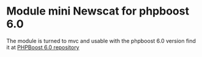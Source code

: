 # Module mini Newscat for phpboost 6.0
The module is turned to mvc and usable with the phpboost 6.0 version
find it at [PHPBoost 6.0 repository](https://github.com/PHPBoost/Modules)
